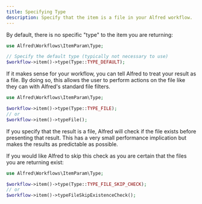 ```yaml
---
title: Specifying Type
description: Specify that the item is a file in your Alfred workflow.
---
```


By default, there is no specific "type" to the item you are returning:

```php
use Alfred\Workflows\ItemParam\Type;

// Specify the default type (typically not necessary to use)
$workflow->item()->type(Type::TYPE_DEFAULT);
```

If it makes sense for your workflow, you can tell Alfred to treat your result as a file. By doing so, this allows the user to perform actions on the file like they can with Alfred's standard file filters.

```php
use Alfred\Workflows\ItemParam\Type;

$workflow->item()->type(Type::TYPE_FILE);
// or
$workflow->item()->typeFile();
```

If you specify that the result is a file, Alfred will check if the file exists before presenting that result. This has a very small performance implication but makes the results as predictable as possible.

If you would like Alfred to skip this check as you are certain that the files you are returning exist:

```php
use Alfred\Workflows\ItemParam\Type;

$workflow->item()->type(Type::TYPE_FILE_SKIP_CHECK);
// or
$workflow->item()->typeFileSkipExistenceCheck();
```